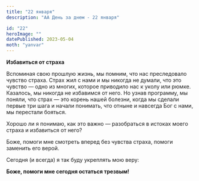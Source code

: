 ```yaml
---
title: "22 января"
description: "АА День за днем - 22 января"

id: "22"
heroImage: ""
datePublished: 2023-05-04
moth: "yanvar"
---
```


**Избавиться от страха**

Вспоминая свою прошлую жизнь, мы помним, что нас преследовало чувство страха.
Страх жил с нами и мы никогда не думали, что это чувство — одно из многих,
которое приводило нас к уколу или рюмке. Казалось, мы никогда не избавимся от
него. Но узнав программу, мы поняли, что страх — это корень нашей болезни,
когда мы сделали первые три шага и начали понимать, что отныне и навсегда Бог
с нами, мы перестали бояться.

Хорошо ли я понимаю, как это важно — разобраться в истоках моего страха и
избавиться от него?

Боже, помоги мне смотреть вперед без чувства страха, помоги заменить его
верой.

Сегодня (и всегда) я так буду укреплять мою веру:

**Боже, помоги мне сегодня остаться трезвым!**
